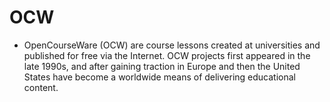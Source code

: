# OCW

  * OpenCourseWare (OCW) are course lessons created at universities and published for free via the Internet. OCW projects first appeared in the late 1990s, and after gaining traction in Europe and then the United States have become a worldwide means of delivering educational content.

